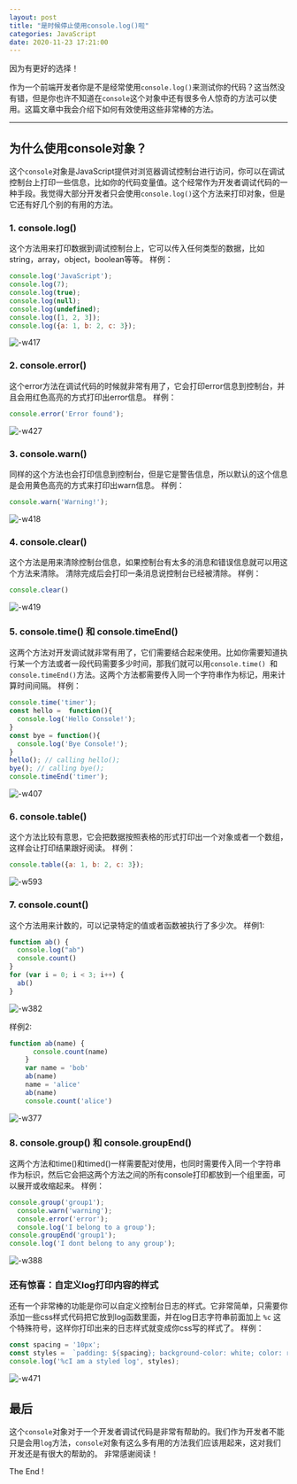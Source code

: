 ```yaml
---
layout: post
title: "是时候停止使用console.log()啦"
categories: JavaScript
date: 2020-11-23 17:21:00
---
```






因为有更好的选择！

作为一个前端开发者你是不是经常使用`console.log()`来测试你的代码？这当然没有错，但是你也许不知道在`console`这个对象中还有很多令人惊奇的方法可以使用。这篇文章中我会介绍下如何有效使用这些非常棒的方法。

-------

## 为什么使用console对象？
这个`console`对象是JavaScript提供对浏览器调试控制台进行访问，你可以在调试控制台上打印一些信息，比如你的代码变量值。这个经常作为开发者调试代码的一种手段。我觉得大部分开发者只会使用`console.log()`这个方法来打印对象，但是它还有好几个别的有用的方法。

### 1. console.log()

这个方法用来打印数据到调试控制台上，它可以传入任何类型的数据，比如 string，array，object，boolean等等。
样例：

```javaScript
console.log('JavaScript');
console.log(7);
console.log(true);
console.log(null);
console.log(undefined);
console.log([1, 2, 3]);
console.log({a: 1, b: 2, c: 3});

```

![-w417](http://img.muliba.net/2020-11-23-16061223252719.jpg)

<!-- more -->

### 2. console.error()
这个error方法在调试代码的时候就非常有用了，它会打印error信息到控制台，并且会用红色高亮的方式打印出error信息。
样例：

```javaScript
console.error('Error found');
```
![-w427](http://img.muliba.net/2020-11-23-16061223013370.jpg)


### 3. console.warn()
同样的这个方法也会打印信息到控制台，但是它是警告信息，所以默认的这个信息是会用黄色高亮的方式来打印出warn信息。
样例：

```javaScript
console.warn('Warning!');
```

![-w418](http://img.muliba.net/2020-11-23-16061222699086.jpg)


### 4. console.clear()
这个方法是用来清除控制台信息，如果控制台有太多的消息和错误信息就可以用这个方法来清除。
清除完成后会打印一条消息说控制台已经被清除。
样例：

```javaScript
console.clear()
```

![-w419](http://img.muliba.net/2020-11-23-16061222361152.jpg)


### 5. console.time() 和 console.timeEnd()
这两个方法对开发调试就非常有用了，它们需要结合起来使用。比如你需要知道执行某一个方法或者一段代码需要多少时间，那我们就可以用`console.time() `和`console.timeEnd()`方法。这两个方法都需要传入同一个字符串作为标记，用来计算时间间隔。
样例：

```javaScript
console.time('timer'); 
const hello =  function(){
  console.log('Hello Console!');
}
const bye = function(){
  console.log('Bye Console!');
}
hello(); // calling hello();
bye(); // calling bye();
console.timeEnd('timer');
```

![-w407](http://img.muliba.net/2020-11-23-16061222079588.jpg)


### 6. console.table()
这个方法比较有意思，它会把数据按照表格的形式打印出一个对象或者一个数组，这样会让打印结果跟好阅读。
样例：

```javaScript
console.table({a: 1, b: 2, c: 3}); 
```

 ![-w593](http://img.muliba.net/2020-11-23-16061221706965.jpg)


### 7. console.count()
这个方法用来计数的，可以记录特定的值或者函数被执行了多少次。
样例1:

```javaScript
function ab() {
  console.log("ab")
  console.count()
}
for (var i = 0; i < 3; i++) {
  ab()
}
```
![-w382](http://img.muliba.net/2020-11-23-16061211475201.jpg)

样例2:

```javaScript
function ab(name) {
      console.count(name)
    }
    var name = 'bob'
    ab(name)
    name = 'alice'
    ab(name)
    console.count('alice')
```
![-w377](http://img.muliba.net/2020-11-23-16061213087250.jpg)

 

### 8. console.group() 和 console.groupEnd()
这两个方法和time()和timed()一样需要配对使用，也同时需要传入同一个字符串作为标识，然后它会把这两个方法之间的所有console打印都放到一个组里面，可以展开或收缩起来。
 样例：

```javaScript
console.group('group1'); 
  console.warn('warning'); 
  console.error('error'); 
  console.log('I belong to a group'); 
console.groupEnd('group1'); 
console.log('I dont belong to any group');
```

![-w388](http://img.muliba.net/2020-11-23-16061216647549.jpg)


### 还有惊喜：自定义log打印内容的样式
还有一个非常棒的功能是你可以自定义控制台日志的样式。它非常简单，只需要你添加一些css样式代码把它放到log函数里面，并在log日志字符串前面加上 `%c` 这个特殊符号，这样你打印出来的日志样式就变成你css写的样式了。
样例：

```javaScript
const spacing = '10px'; 
const styles =  `padding: ${spacing}; background-color: white; color: red; font-style: italic; border: 1px solid black; font-size: 2em;`; 
console.log('%cI am a styled log', styles);
```

![-w471](http://img.muliba.net/2020-11-23-16061219125447.jpg)


## 最后
这个`console`对象对于一个开发者调试代码是非常有帮助的。我们作为开发者不能只是会用`log`方法，`console`对象有这么多有用的方法我们应该用起来，这对我们开发还是有很大的帮助的。 
非常感谢阅读！


The End !